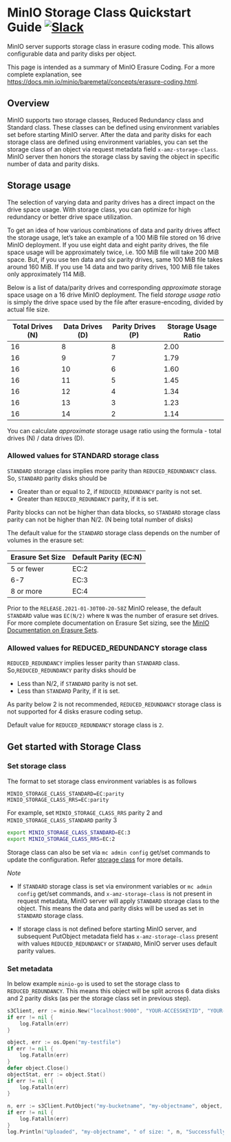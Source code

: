 # MinIO Storage Class Quickstart Guide [![Slack](https://slack.min.io/slack?type=svg)](https://slack.min.io)

MinIO server supports storage class in erasure coding mode. This allows configurable data and parity disks per object.

This page is intended as a summary of MinIO Erasure Coding. For a more complete explanation, see https://docs.min.io/minio/baremetal/concepts/erasure-coding.html. 

## Overview

MinIO supports two storage classes, Reduced Redundancy class and Standard class. These classes can be defined using environment variables
set before starting MinIO server. After the data and parity disks for each storage class are defined using environment variables,
you can set the storage class of an object via request metadata field `x-amz-storage-class`. MinIO server then honors the storage class by
saving the object in specific number of data and parity disks.

## Storage usage

The selection of varying data and parity drives has a direct impact on the drive space usage. With storage class, you can optimize for high
redundancy or better drive space utilization.

To get an idea of how various combinations of data and parity drives affect the storage usage, let’s take an example of a 100 MiB file stored
on 16 drive MinIO deployment. If you use eight data and eight parity drives, the file space usage will be approximately twice, i.e. 100 MiB
file will take 200 MiB space. But, if you use ten data and six parity drives, same 100 MiB file takes around 160 MiB. If you use 14 data and
two parity drives, 100 MiB file takes only approximately 114 MiB.

Below is a list of data/parity drives and corresponding _approximate_ storage space usage on a 16 drive MinIO deployment. The field _storage
usage ratio_ is simply the drive space used by the file after erasure-encoding, divided by actual file size.

| Total Drives (N) | Data Drives (D) | Parity Drives (P) | Storage Usage Ratio |
|------------------|-----------------|-------------------|---------------------|
|               16 |               8 |                 8 |                2.00 |
|               16 |               9 |                 7 |                1.79 |
|               16 |              10 |                 6 |                1.60 |
|               16 |              11 |                 5 |                1.45 |
|               16 |              12 |                 4 |                1.34 |
|               16 |              13 |                 3 |                1.23 |
|               16 |              14 |                 2 |                1.14 |

You can calculate _approximate_ storage usage ratio using the formula - total drives (N) / data drives (D).

### Allowed values for STANDARD storage class

`STANDARD` storage class implies more parity than `REDUCED_REDUNDANCY` class. So, `STANDARD` parity disks should be

- Greater than or equal to 2, if `REDUCED_REDUNDANCY` parity is not set.
- Greater than `REDUCED_REDUNDANCY` parity, if it is set.

Parity blocks can not be higher than data blocks, so `STANDARD` storage class parity can not be higher than N/2. (N being total number of disks)

The default value for the `STANDARD` storage class depends on the number of volumes in the erasure set:

| Erasure Set Size | Default Parity (EC:N) |
|------------------|-----------------------|
| 5 or fewer       |                 EC:2  |
| 6-7              |                 EC:3  |
| 8 or more        |                 EC:4  |

Prior to the ``RELEASE.2021-01-30T00-20-58Z`` MinIO release, the default `STANDARD` value was `EC(N/2)` where `N` was the number of erasure set drives.
For more complete documentation on Erasure Set sizing, see the [MinIO Documentation on Erasure Sets](https://docs.min.io/minio/baremetal/concepts/erasure-coding.html#erasure-sets).

### Allowed values for REDUCED_REDUNDANCY storage class

`REDUCED_REDUNDANCY` implies lesser parity than `STANDARD` class. So,`REDUCED_REDUNDANCY` parity disks should be

- Less than N/2, if `STANDARD` parity is not set.
- Less than `STANDARD` Parity, if it is set.

As parity below 2 is not recommended, `REDUCED_REDUNDANCY` storage class is not supported for 4 disks erasure coding setup.

Default value for `REDUCED_REDUNDANCY` storage class is `2`.

## Get started with Storage Class

### Set storage class

The format to set storage class environment variables is as follows

`MINIO_STORAGE_CLASS_STANDARD=EC:parity`
`MINIO_STORAGE_CLASS_RRS=EC:parity`

For example, set `MINIO_STORAGE_CLASS_RRS` parity 2 and `MINIO_STORAGE_CLASS_STANDARD` parity 3

```sh
export MINIO_STORAGE_CLASS_STANDARD=EC:3
export MINIO_STORAGE_CLASS_RRS=EC:2
```

Storage class can also be set via `mc admin config` get/set commands to update the configuration. Refer [storage class](https://github.com/minio/minio/tree/master/docs/config#storage-class) for
more details.

*Note*

- If `STANDARD` storage class is set via environment variables or `mc admin config` get/set commands, and `x-amz-storage-class` is not present in request metadata, MinIO server will
apply `STANDARD` storage class to the object. This means the data and parity disks will be used as set in `STANDARD` storage class.

- If storage class is not defined before starting MinIO server, and subsequent PutObject metadata field has `x-amz-storage-class` present
with values `REDUCED_REDUNDANCY` or `STANDARD`, MinIO server uses default parity values.

### Set metadata

In below example `minio-go` is used to set the storage class to `REDUCED_REDUNDANCY`. This means this object will be split across 6 data disks and 2 parity disks (as per the storage class set in previous step).

```go
s3Client, err := minio.New("localhost:9000", "YOUR-ACCESSKEYID", "YOUR-SECRETACCESSKEY", true)
if err != nil {
	log.Fatalln(err)
}

object, err := os.Open("my-testfile")
if err != nil {
	log.Fatalln(err)
}
defer object.Close()
objectStat, err := object.Stat()
if err != nil {
	log.Fatalln(err)
}

n, err := s3Client.PutObject("my-bucketname", "my-objectname", object, objectStat.Size(), minio.PutObjectOptions{ContentType: "application/octet-stream", StorageClass: "REDUCED_REDUNDANCY"})
if err != nil {
	log.Fatalln(err)
}
log.Println("Uploaded", "my-objectname", " of size: ", n, "Successfully.")
```
